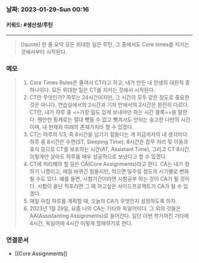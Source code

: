### 날짜:   2023-01-29-Sun 00:16
#### 키워드: #생산성/루틴
-----
>[!quote] 한 줄 요약
>모든 위대한 일은 루틴, 그 중에서도 Core times를 지키는 것에서부터 시작된다.

### 메모

>1. Core Times Rules은 줄여서 CT라고 하고, 내가 만든 내 인생의 대원칙 중 하나이다. 모든 위대한 일은 CT를 지키는 것에서 시작된다.
>2. CT란 무엇인가? 하루는 24시간이지만, 그 시간이 모두 같은 정도로 중요한 것은 아니다. 연습실에서의 2시간과 기차 안에서의 2시간은 완전히 다르다. CT란, 내가 하루 중 ==가장 밀도 있게 보내야만 하는 시간 블록==을 말한다. 웬만한 핑계로는 절대 뺏을 수 없고 뺏겨서도 안되는 숭고한 나만의 시간이며, 내 현재와 미래의 존재가치라 할 수 있겠다.
>3. CT는 하루의 1/3, 즉 8시간을 넘기기 힘들다는 게 지금까지의 내 생각이다. 하루 중 8시간은 수면(ST, Sleeping Time), 8시간은 잡무 처리 및 이동과 휴식 등으로 CT를 보조하는 시간(AT, Assistant Time), 그리고 CT 8시간. 이렇게만 살아도 하루를 매우 성공적으로 보냈다고 할 수 있겠다.
>4. CT에 처리해야 할 일은 CA(Core Assignments)라고 한다. CA는 내가 정하기 나름이고, 매일 바뀌긴 힘들지만, 적으면 일주일 정도의 시기별로 변화될 수도 있다. 예를 들면, 시험기간이라면 시험공부 하는 것이 CA가 될 것이다. 시험이 끝난 직후라면 그 때 하고싶은 사이드프로젝트가 CA가 될 수 있겠다.
>5. 매일 아침 하루를 계획할 때, 오늘의 CA가 무엇인지 설정하도록 하자. 
>6. 2023년 1월 29일, 요즘 나의 CA는 기타와 독일어이다. 그 외의 것들은 AA(Assistanting Assignments)로 들어간다. 일단 이번 학기까진 기타에 4시간, 독일어에 4시간 이렇게 할애하기로 한다.

### 연결문서
- [[Core Assignments]]

 
